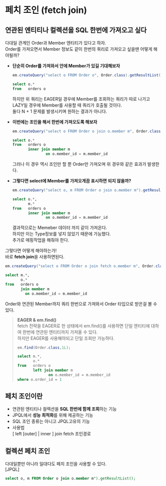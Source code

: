 # 페치 조인 (fetch join)

## 연관된 엔티티나 컬렉션을 SQL 한번에 가져오고 싶다
다대일 관계인 Order과 Member 엔티티가 있다고 하자.  
Order를 가져오면서 Member 정보도 같이 한번의 쿼리로 가져오고 싶을땐 어떻게 해야될까?  
  
* **단순히 Order를 가져와서 안에 Member가 있길 기대해보자**
  ```java
  em.createQuery("select o FROM Order o", Order.class).getResultList();
  ```
  ```sql
  select o.* 
  from   orders o 
  ```
  하지만 위 쿼리는 EAGER일 경우에 Member를 조회하는 쿼리가 따로 나가고  
  LAZY일 경우에 Member를 사용할 때 쿼리가 호출될 것이다.  
  둘다 N + 1 문제를 발생시키며 원하는 결과가 아니다.  
  
* **이번에는 조인을 해서 한번에 가져오도록 해보자**  
  ```java
  em.createQuery("select o FROM Order o join o.member m", Order.class).getResultList();
  ```
  ```sql
  select o.* 
  from   orders o 
         inner join member m 
                 on o.member_id = m.member_id 
  ```
  그러나 이 경우 역시 조인만 할 뿐 Order만 가져오며 위 경우와 같은 효과가 발생한다.    
  
* **그렇다면 select에 Member를 가져오게끔 표시하면 되지 않을까?**
  ```java
  em.createQuery("select o, m FROM Order o join o.member m").getResultList();
  ```
  ```sql
  select o.*,
         m.*
  from   orders o 
         inner join member m 
                 on o.member_id = m.member_id 
  ```
  결과적으로는 Memeber 데이터 까지 같이 가져온다.  
  하지만 이는 Type정보를 넣지 않았기 때문에 가능했다.  
  추가로 매핑작업을 해줘야 한다.  
  
그렇다면 어떻게 해야하는가!  
바로 **fetch join**을 사용하면된다. 
```java
em.createQuery("select o FROM Order o join fetch o.member m", Order.class).getResultList();
```
```sql
select m.*, 
       o.* 
from   orders o 
       join member m 
         on o.member_id = m.member_id 
```
Order와 연관된 Member까지 쿼리 한번으로 가져와서 Order 타입으로 받은걸 볼 수 있다.  


> **EAGER & em.find()**  
    fetch 전략을 EAGER로 한 상태에서 em.find()를 사용하면 단일 엔티티에 대하여 한번에 연관된 엔티티까지 가져올 수 있다.  
    하지만 EAGER를 사용해야되고 단일 조회만 가능하다.  
>   ```java
>   em.find(Order.class,1L);
>   ```
>   ```sql
>   select m.*, 
>          o.* 
>   from   orders o 
>          left join member m 
>                 on o.member_id = m.member_id 
>   where o.order_id = 1
>   ```  

## 페치 조인이란  
* 연관된 엔티티나 컬렉션을 **SQL 한번에 함께 조회**하는 기능
* JPQL에서 **성능 최적화**를 위해 제공하는 기능
* SQL 조인 종류는 아니고 JPQL고유의 기능
* 사용법  
  [ left [outer] | inner ] join fetch 조인경로 

## 컬렉션 페치 조인
다대일뿐만 아니라 일대다도 페치 조인을 사용할 수 있다.  
[JPQL]
```sql
select o, m FROM Order o join o.member m").getResultList();
```



